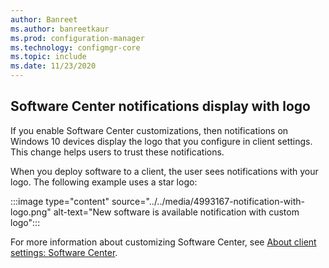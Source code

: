 ```yaml
---
author: Banreet
ms.author: banreetkaur
ms.prod: configuration-manager
ms.technology: configmgr-core
ms.topic: include
ms.date: 11/23/2020
---
```


## <a name="bkmk_notify"></a> Software Center notifications display with logo

<!--4993167-->

If you enable Software Center customizations, then notifications on Windows 10 devices display the logo that you configure in client settings. This change helps users to trust these notifications.

When you deploy software to a client, the user sees notifications with your logo. The following example uses a star logo:

:::image type="content" source="../../media/4993167-notification-with-logo.png" alt-text="New software is available notification with custom logo":::

For more information about customizing Software Center, see [About client settings: Software Center](../../../../clients/deploy/about-client-settings.md#software-center).

